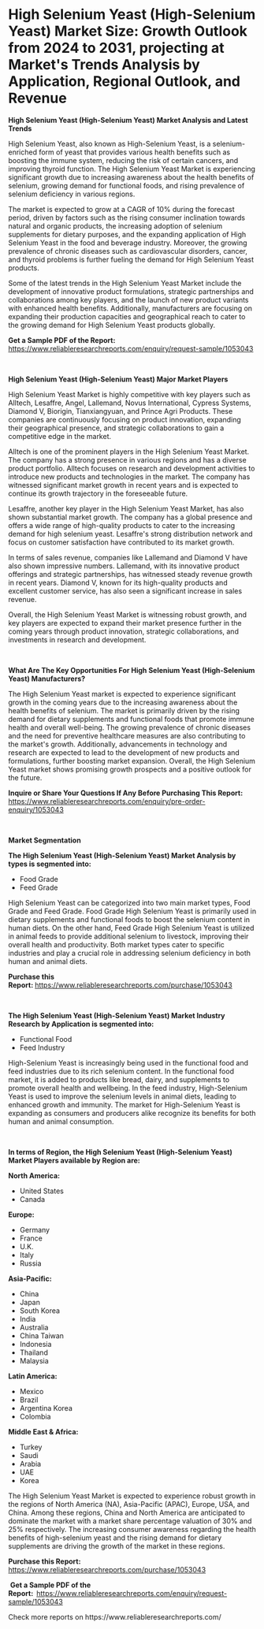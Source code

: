 <p><h1>High Selenium Yeast (High-Selenium Yeast) Market Size: Growth Outlook from 2024 to 2031, projecting at Market's Trends Analysis by Application, Regional Outlook, and Revenue</h1></p><p><strong>High Selenium Yeast (High-Selenium Yeast) Market Analysis and Latest Trends</strong></p>
<p><p>High Selenium Yeast, also known as High-Selenium Yeast, is a selenium-enriched form of yeast that provides various health benefits such as boosting the immune system, reducing the risk of certain cancers, and improving thyroid function. The High Selenium Yeast Market is experiencing significant growth due to increasing awareness about the health benefits of selenium, growing demand for functional foods, and rising prevalence of selenium deficiency in various regions.</p><p>The market is expected to grow at a CAGR of 10% during the forecast period, driven by factors such as the rising consumer inclination towards natural and organic products, the increasing adoption of selenium supplements for dietary purposes, and the expanding application of High Selenium Yeast in the food and beverage industry. Moreover, the growing prevalence of chronic diseases such as cardiovascular disorders, cancer, and thyroid problems is further fueling the demand for High Selenium Yeast products.</p><p>Some of the latest trends in the High Selenium Yeast Market include the development of innovative product formulations, strategic partnerships and collaborations among key players, and the launch of new product variants with enhanced health benefits. Additionally, manufacturers are focusing on expanding their production capacities and geographical reach to cater to the growing demand for High Selenium Yeast products globally.</p></p>
<p><strong>Get a Sample PDF of the Report:&nbsp;</strong> <a href="https://www.reliableresearchreports.com/enquiry/request-sample/1053043">https://www.reliableresearchreports.com/enquiry/request-sample/1053043</a></p>
<p>&nbsp;</p>
<p><strong>High Selenium Yeast (High-Selenium Yeast) Major Market Players</strong></p>
<p><p>High Selenium Yeast Market is highly competitive with key players such as Alltech, Lesaffre, Angel, Lallemand, Novus International, Cypress Systems, Diamond V, Biorigin, Tianxiangyuan, and Prince Agri Products. These companies are continuously focusing on product innovation, expanding their geographical presence, and strategic collaborations to gain a competitive edge in the market.</p><p>Alltech is one of the prominent players in the High Selenium Yeast Market. The company has a strong presence in various regions and has a diverse product portfolio. Alltech focuses on research and development activities to introduce new products and technologies in the market. The company has witnessed significant market growth in recent years and is expected to continue its growth trajectory in the foreseeable future.</p><p>Lesaffre, another key player in the High Selenium Yeast Market, has also shown substantial market growth. The company has a global presence and offers a wide range of high-quality products to cater to the increasing demand for high selenium yeast. Lesaffre's strong distribution network and focus on customer satisfaction have contributed to its market growth.</p><p>In terms of sales revenue, companies like Lallemand and Diamond V have also shown impressive numbers. Lallemand, with its innovative product offerings and strategic partnerships, has witnessed steady revenue growth in recent years. Diamond V, known for its high-quality products and excellent customer service, has also seen a significant increase in sales revenue.</p><p>Overall, the High Selenium Yeast Market is witnessing robust growth, and key players are expected to expand their market presence further in the coming years through product innovation, strategic collaborations, and investments in research and development.</p></p>
<p>&nbsp;</p>
<p><strong>What Are The Key Opportunities For High Selenium Yeast (High-Selenium Yeast) Manufacturers?</strong></p>
<p><p>The High Selenium Yeast market is expected to experience significant growth in the coming years due to the increasing awareness about the health benefits of selenium. The market is primarily driven by the rising demand for dietary supplements and functional foods that promote immune health and overall well-being. The growing prevalence of chronic diseases and the need for preventive healthcare measures are also contributing to the market's growth. Additionally, advancements in technology and research are expected to lead to the development of new products and formulations, further boosting market expansion. Overall, the High Selenium Yeast market shows promising growth prospects and a positive outlook for the future.</p></p>
<p><strong>Inquire or Share Your Questions If Any Before Purchasing This Report:</strong> <a href="https://www.reliableresearchreports.com/enquiry/pre-order-enquiry/1053043">https://www.reliableresearchreports.com/enquiry/pre-order-enquiry/1053043</a></p>
<p>&nbsp;</p>
<p><strong>Market Segmentation</strong></p>
<p><strong>The High Selenium Yeast (High-Selenium Yeast) Market Analysis by types is segmented into:</strong></p>
<p><ul><li>Food Grade</li><li>Feed Grade</li></ul></p>
<p><p>High Selenium Yeast can be categorized into two main market types, Food Grade and Feed Grade. Food Grade High Selenium Yeast is primarily used in dietary supplements and functional foods to boost the selenium content in human diets. On the other hand, Feed Grade High Selenium Yeast is utilized in animal feeds to provide additional selenium to livestock, improving their overall health and productivity. Both market types cater to specific industries and play a crucial role in addressing selenium deficiency in both human and animal diets.</p></p>
<p><strong>Purchase this Report:&nbsp;</strong><a href="https://www.reliableresearchreports.com/purchase/1053043">https://www.reliableresearchreports.com/purchase/1053043</a></p>
<p>&nbsp;</p>
<p><strong>The High Selenium Yeast (High-Selenium Yeast) Market Industry Research by Application is segmented into:</strong></p>
<p><ul><li>Functional Food</li><li>Feed Industry</li></ul></p>
<p><p>High-Selenium Yeast is increasingly being used in the functional food and feed industries due to its rich selenium content. In the functional food market, it is added to products like bread, dairy, and supplements to promote overall health and wellbeing. In the feed industry, High-Selenium Yeast is used to improve the selenium levels in animal diets, leading to enhanced growth and immunity. The market for High-Selenium Yeast is expanding as consumers and producers alike recognize its benefits for both human and animal consumption.</p></p>
<p>&nbsp;</p>
<p><strong>In terms of Region, the High Selenium Yeast (High-Selenium Yeast) Market Players available by Region are:</strong></p>
<p>
    <p> <strong> North America: </strong>
        <ul>
            <li>United States</li>
            <li>Canada</li>
        </ul>
        </p> 
    <p> <strong> Europe: </strong>
        <ul>
            <li>Germany</li>
            <li>France</li>
            <li>U.K.</li>
            <li>Italy</li>
            <li>Russia</li>
        </ul>
        </p> 
    <p> <strong> Asia-Pacific: </strong>
        <ul>
            <li>China</li>
            <li>Japan</li>
            <li>South Korea</li>
            <li>India</li>
            <li>Australia</li>
            <li>China Taiwan</li>
            <li>Indonesia</li>
            <li>Thailand</li>
            <li>Malaysia</li>
        </ul>
        </p> 
    <p> <strong> Latin America: </strong>
        <ul>
            <li>Mexico</li>
            <li>Brazil</li>
            <li>Argentina Korea</li>
            <li>Colombia</li>
        </ul>
        </p> 
    <p> <strong> Middle East & Africa: </strong>
        <ul>
            <li>Turkey</li>
            <li>Saudi</li>
            <li>Arabia</li>
            <li>UAE</li>
            <li>Korea</li>
        </ul>
    </p>
    </p>
<p><p>The High Selenium Yeast Market is expected to experience robust growth in the regions of North America (NA), Asia-Pacific (APAC), Europe, USA, and China. Among these regions, China and North America are anticipated to dominate the market with a market share percentage valuation of 30% and 25% respectively. The increasing consumer awareness regarding the health benefits of high-selenium yeast and the rising demand for dietary supplements are driving the growth of the market in these regions.</p></p>
<p><strong>Purchase this Report: </strong><a href="https://www.reliableresearchreports.com/purchase/1053043">https://www.reliableresearchreports.com/purchase/1053043</a></p>
<p>&nbsp;<strong>Get a Sample PDF of the Report:&nbsp;&nbsp;</strong><a href="https://www.reliableresearchreports.com/enquiry/request-sample/1053043">https://www.reliableresearchreports.com/enquiry/request-sample/1053043</a></p>
<p><strong></strong></p>
<p>Check more reports on https://www.reliableresearchreports.com/</p>
